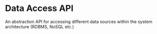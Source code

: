 # Data Access API
An abstraction API for accessing different data sources within the system architecture (RDBMS, NoSQL etc.)

